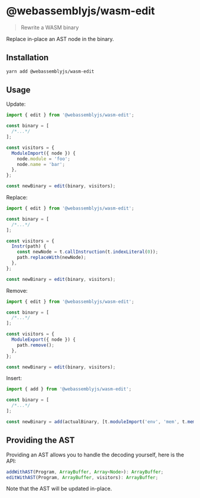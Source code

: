 # @webassemblyjs/wasm-edit

> Rewrite a WASM binary

Replace in-place an AST node in the binary.

## Installation

```sh
yarn add @webassemblyjs/wasm-edit
```

## Usage

Update:

```js
import { edit } from '@webassemblyjs/wasm-edit';

const binary = [
  /*...*/
];

const visitors = {
  ModuleImport({ node }) {
    node.module = 'foo';
    node.name = 'bar';
  },
};

const newBinary = edit(binary, visitors);
```

Replace:

```js
import { edit } from '@webassemblyjs/wasm-edit';

const binary = [
  /*...*/
];

const visitors = {
  Instr(path) {
    const newNode = t.callInstruction(t.indexLiteral(0));
    path.replaceWith(newNode);
  },
};

const newBinary = edit(binary, visitors);
```

Remove:

```js
import { edit } from '@webassemblyjs/wasm-edit';

const binary = [
  /*...*/
];

const visitors = {
  ModuleExport({ node }) {
    path.remove();
  },
};

const newBinary = edit(binary, visitors);
```

Insert:

```js
import { add } from '@webassemblyjs/wasm-edit';

const binary = [
  /*...*/
];

const newBinary = add(actualBinary, [t.moduleImport('env', 'mem', t.memory(t.limit(1)))]);
```

## Providing the AST

Providing an AST allows you to handle the decoding yourself, here is the API:

```js
addWithAST(Program, ArrayBuffer, Array<Node>): ArrayBuffer;
editWithAST(Program, ArrayBuffer, visitors): ArrayBuffer;
```

Note that the AST will be updated in-place.
